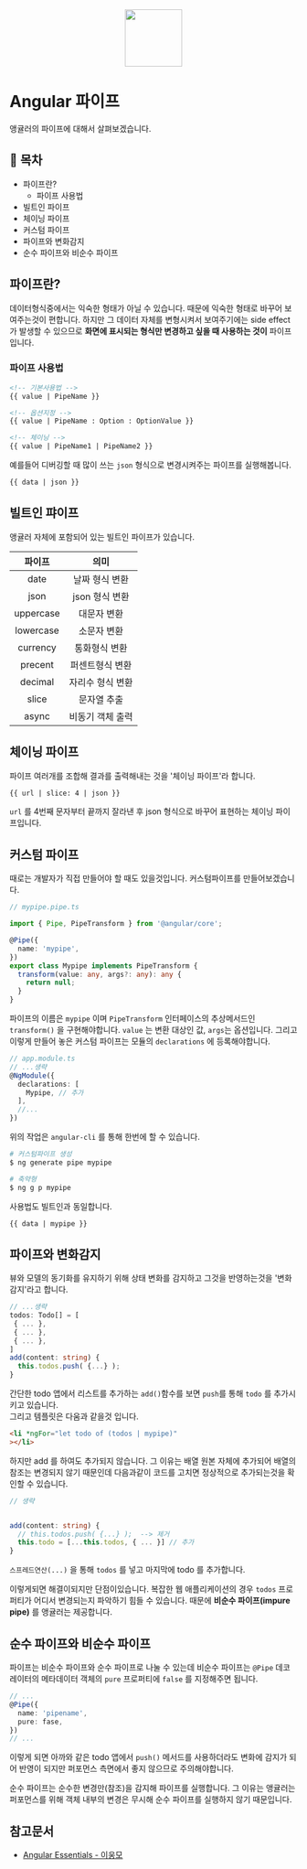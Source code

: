 <div align="center">
  <img src="https://upload.wikimedia.org/wikipedia/commons/thumb/c/cf/Angular_full_color_logo.svg/250px-Angular_full_color_logo.svg.png" style="width: 100px; height: 100px;">
</div>

# Angular 파이프
앵귤러의 파이프에 대해서 살펴보겠습니다.

## 📝 목차
* 파이프란?
  * 파이프 사용법 
* 빌트인 파이프
* 체이닝 파이프
* 커스텀 파이프
* 파이프와 변화감지
* 순수 파이프와 비순수 파이프

## 파이프란?
데이터형식중에서는 익숙한 형태가 아닐 수 있습니다. 때문에 익숙한 형태로 바꾸어 보여주는것이 편합니다. 하지만 그 데이터 자체를 변형시켜서 보여주기에는 side effect 가 발생할 수 있으므로 **화면에 표시되는 형식만 변경하고 싶을 때 사용하는 것이** 파이프입니다.

### 파이프 사용법
```html
<!-- 기본사용법 -->
{{ value | PipeName }}

<!-- 옵션지정 -->
{{ value | PipeName : Option : OptionValue }}

<!-- 체이닝 -->
{{ value | PipeName1 | PipeName2 }}
```

예를들어 디버깅할 때 많이 쓰는 `json` 형식으로 변경시켜주는 파이프를 실행해봅니다.

```html
{{ data | json }}
```

## 빌트인 퍄이프
앵귤러 자체에 포함되어 있는 빌트인 파이프가 있습니다.

| 파이프 | 의미 |
|:---:|:---:|
|date|날짜 형식 변환|
|json| json 형식 변환|
|uppercase | 대문자 변환|
| lowercase | 소문자 변환|
| currency | 통화형식 변환|
| precent | 퍼센트형식 변환|
| decimal | 자리수 형식 변환|
| slice | 문자열 추출|
| async | 비동기 객체 출력 |

## 체이닝 파이프
파이프 여러개를 조합해 결과를 출력해내는 것을 '체이닝 파이프'라 합니다.
```html
{{ url | slice: 4 | json }}
```
`url` 를 4번째 문자부터 끝까지 잘라낸 후 json 형식으로 바꾸어 표현하는 체이닝 파이프입니다.

## 커스텀 파이프
때로는 개발자가 직접 만들어야 할 때도 있을것입니다. 커스텀파이프를 만들어보겠습니다.

```ts
// mypipe.pipe.ts

import { Pipe, PipeTransform } from '@angular/core';

@Pipe({
  name: 'mypipe',
})
export class Mypipe implements PipeTransform {
  transform(value: any, args?: any): any {
    return null;
  }
}
```
파이프의 이름은 `mypipe` 이며 `PipeTransform` 인터페이스의 추상메서드인 `transform()` 을 구현해야합니다. `value` 는 변환 대상인 값, `args`는 옵션입니다. 그리고 이렇게 만들어 놓은 커스텀 파이프는 모듈의 `declarations` 에 등록해야합니다.
```ts
// app.module.ts
// ...생략
@NgModule({
  declarations: [
    Mypipe, // 추가
  ],
  //...
})
```

위의 작업은 `angular-cli` 를 통해 한번에 할 수 있습니다.
```bash
# 커스텀파이프 생성
$ ng generate pipe mypipe

# 축약형
$ ng g p mypipe
```

사용법도 빌트인과 동일합니다.
```html
{{ data | mypipe }}
```

## 파이프와 변화감지
뷰와 모델의 동기화를 유지하기 위해 상태 변화를 감지하고 그것을 반영하는것을 '변화감지'라고 합니다.


```ts
// ...생략
todos: Todo[] = [
 { ... },
 { ... },
 { ... },
]
add(content: string) {
  this.todos.push( {...} );
}
```
간단한 todo 앱에서 리스트를 추가하는 `add()`함수를 보면 `push`를 통해 `todo` 를 추가시키고 있습니다.  
그리고 템플릿은 다움과 같을것 입니다.
```HTML
<li *ngFor="let todo of (todos | mypipe)"
></li>
```

하지만 add 를 하여도 추가되지 않습니다. 그 이유는 배열 원본 자체에 추가되어 배열의 참조는 변경되지 않기 때문인데 다음과같이 코드를 고치면 정상적으로 추가되는것을 확인할 수 있습니다.

```ts
// 생략


add(content: string) {
  // this.todos.push( {...} );  --> 제거
  this.todo = [...this.todos, { ... }] // 추가
}
```
`스프레드연산(...)` 을 통해 `todos` 를 넣고 마지막에 todo 를 추가합니다.

이렇게되면 해결이되지만 단점이있습니다. 복잡한 웹 애플리케이션의 경우 `todos` 프로퍼티가 어디서 변경되는지 파악하기 힘들 수 있습니다. 때문에 **비순수 파이프(impure pipe)** 를 앵귤러는 제공합니다.

## 순수 파이프와 비순수 파이프
파이프는 비순수 파이프와 순수 파이프로 나눌 수 있는데 비순수 파이프는 `@Pipe` 데코레이터의 메타데이터 객체의 `pure` 프로퍼티에 `false` 를 지정해주면 됩니다.

```ts
// ...
@Pipe({
  name: 'pipename',
  pure: fase,
})
// ...
```

이렇게 되면 아까와 같은 todo 앱에서 `push()` 메서드를 사용하더라도 변화에 감지가 되어 반영이 되지만 퍼포먼스 측면에서 좋지 않으므로 주의해야합니다.

순수 파이프는 순수한 변경만(참조)을 감지해 파이프를 실행합니다. 그 이유는 앵귤러는 퍼포먼스를 위해 객체 내부의 변경은 무시해 순수 파이프를 실행하지 않기 때문입니다.

## 참고문서
* [Angular Essentials - 이웅모](https://book.naver.com/bookdb/book_detail.nhn?bid=13761643)
